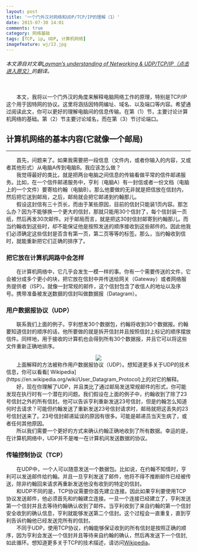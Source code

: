 ```yaml
---
layout: post
title: '一个门外汉对网络和UDP/TCP/IP的理解（1）'
date: 2015-07-30 14:01
comments: true
category: 网络基础
tags: [TCP, ip, UDP, 计算机网络]
imagefeature: wj/13.jpg
---
```

###### 本文源自对文章[Layman’s understanding of Networking & UDP/TCP/IP（点击进入原文）](http://www.microshell.com/sysadmin/networking/laymans-understanding-of-networking-udptcpip/)的翻译。

<br/>
&emsp;&emsp;本文，我将以一个门外汉的角度来解释电脑网络工作的原理，特别是TCP/IP这个用于因特网的协议。这里将涵括因特网编址、域名、以及端口等内容。希望通过阅读此文，你可以更好的理解电脑间的信息传输。在第（1）节，主要讨论计算机网络的基础。第（2）节主要讨论域名，而在第（3）节讨论端口。

<!--more-->

## 计算机网络的基本内容(它就像一个邮局)
- - -
&emsp;&emsp;首先，问题来了。如果我需要把一段信息（文件内，或者你输入的内容，又或者其他形式）从电脑A传到电脑B。我应该怎么做？<br/>
&emsp;&emsp;我觉得最好的类比，就是把两台电脑之间信息的传输看做平常的信件邮递服务。比如，在一个信件邮递服务中，亨利（电脑A）有一封信或者一份文档（电脑上的一个文件）要寄给约翰（电脑B）。那么他要做的无非就是把信放在信封内，然后把它送到邮局，之后，邮局就会把它邮递到约翰那儿。<br/>
&emsp;&emsp;假设这封信有三十页长，而由于某些原因，目前的信封只能装1页内容。那怎么办？因为不能够换一个更大的信封，那就只能用30个信封了，每个信封装一页纸，然后再发30次邮件。对于邮局而言，就是把这30封信封邮寄到约翰那儿。而当约翰收到这些时，却不能保证他是按照发送的顺序接收到这些邮件的。因此他我们必须确定这些信封是否含有第一页，第二页等等的标签。那么，当约翰收到信时，就能重新把它们正确的排序了。

### 把它放在计算机网路中会怎样
&emsp;&emsp;在计算机网络中，它几乎会发生一模一样的事。你有一个需要传送的文件，它会被分成多个更小的块，把它放在信封中并传送给网关（Gateway）或者网络服务提供者（ISP）。就像一封常规的邮件，这个信封包含了收信人的地址以及序号。携带准备被发送数据的信封叫做数据报（Datagram）。

### 用户数据报协议（UDP）
&emsp;&emsp;联系我们上面的例子。亨利想发30个数据包，约翰将收到30个数据报。约翰要知道信封的顺序的话，他所要做的就是拆开信封并且按照信封上标记的顺序摆放信件。同样地，用于接收的计算机也会得到所有30个数据报，并且它可以将这些文件重新正确地排序。
<div style="text-align: center">
	<img src="http://www.microshell.com/wp-content/uploads/2009/02/datagram-500x355.gif" style="display:inline"/>
</div>
&emsp;&emsp;上面解释的方法被称作用户数据报协议（UDP）。想知道更多关于UDP的技术信息，你可以看看[ Wikipedia](https://en.wikipedia.org/wiki/User_Datagram_Protocol)上的对它的解释。<br/>
&emsp;&emsp;好，现在你理解了UDP，并且类比了通过邮局发送常规邮件的形式，你可能发现在执行时有一个潜在的问题。我们假设在上面的例子中，约翰收到了除了23号信封之外的所有信封。他可以告诉亨利重新发送23号信封，但是约翰怎么知道何时去请求？可能但约翰发送了重新发送23号信封请求时，邮局就把这丢失的23号信封送来了。23号信封邮递延误的原因有很多。可能是邮递员当天生病了，或者任何其他原因。<br/>
&emsp;&emsp;所以我们需要一个更好的方式来确认约翰正确地收到了所有数据。幸运的是，在计算机网络中，UDP并不是唯一在计算机间发送数据的协议。

### 传输控制协议（TCP）
&emsp;&emsp;在UDP中，一个人可以随意发送一个数据包。比如说，在约翰不知情时，亨利可以发送邮件给约翰。并且一旦亨利发送了邮件，他将不得不推断邮件已经被传送，除非约翰回来请求再重新发送他没有收到的特定的信封。<br/>
&emsp;&emsp;和UDP不同的是，TCP协议需要你首先建立连接。因此如果亨利要使用TCP协议发送邮件，他必须首先和约翰建立连接。一旦一个连接已经建立了，亨利发送第一个信封并且去等待约翰确认收到了邮件。当亨利收到了来自约翰的第一个信封安全收到的确认信息，亨利就能够发送第二个信封。这个过程会一直重复，直到亨利告诉约翰他已经发送完所有的信封。<br/>
&emsp;&emsp;不同于UDP，使用TCP协议，约翰能够保证收到的所有信封是按照正确的顺序，因为亨利会发送一个信封并且等待来自约翰的确认，然后再发送下一个信封,如此循环。想知道更多关于TCP的技术描述，请访问[Wikipedia](https://en.wikipedia.org/wiki/Transmission_Control_Protocol)。
